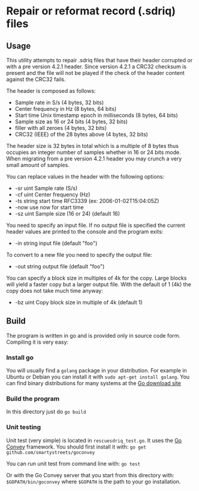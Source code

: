 <h1>Repair or reformat record (.sdriq) files</h1>

<h2>Usage</h2>

This utility attempts to repair .sdriq files that have their header corrupted or with a pre version 4.2.1 header. Since version 4.2.1 a CRC32 checksum is present and the file will not be played if the check of the header content against the CRC32 fails.

The header is composed as follows:

  - Sample rate in S/s (4 bytes, 32 bits)
  - Center frequency in Hz (8 bytes, 64 bits)
  - Start time Unix timestamp epoch in milliseconds (8 bytes, 64 bits)
  - Sample size as 16 or 24 bits (4 bytes, 32 bits)
  - filler with all zeroes (4 bytes, 32 bits)
  - CRC32 (IEEE) of the 28 bytes above (4 bytes, 32 bits)

The header size is 32 bytes in total which is a multiple of 8 bytes thus occupies an integer number of samples whether in 16 or 24 bits mode. When migrating from a pre version 4.2.1 header you may crunch a very small amount of samples.

You can replace values in the header with the following options:

  - -sr uint
    	Sample rate (S/s)
  - -cf uint
    	Center frequency (Hz)
  - -ts string
    	start time RFC3339 (ex: 2006-01-02T15:04:05Z)
  - -now
    	use now for start time
  - -sz uint
    	Sample size (16 or 24) (default 16)

You need to specify an input file. If no output file is specified the current header values are printed to the console and the program exits:

  - -in string
    	input file (default "foo")

To convert to a new file you need to specify the output file:

  - -out string
    	output file (default "foo")

You can specify a block size in multiples of 4k for the copy. Large blocks will yield a faster copy but a larger output file. With the default of 1 (4k) the copy does not take much time anyway:

  - -bz uint
    	Copy block size in multiple of 4k (default 1)

<h2>Build</h2>

The program is written in go and is provided only in source code form. Compiling it is very easy:

<h3>Install go</h3>

You will usually find a `golang` package in your distribution. For example in Ubuntu or Debian you can install it with `sudo apt-get install golang`. You can find binary distributions for many systems at the [Go download site](https://golang.org/dl/)

<h3>Build the program</h3>

In this directory just do `go build`

<h3>Unit testing</h3>

Unit test (very simple) is located in `rescuesdriq_test.go`. It uses the [Go Convey](https://github.com/smartystreets/goconvey) framework. You should first install it with:
`go get github.com/smartystreets/goconvey`

You can run unit test from command line with: `go test`

Or with the Go Convey server that you start from this directory with: `$GOPATH/bin/goconvey` where `$GOPATH` is the path to your go installation.
